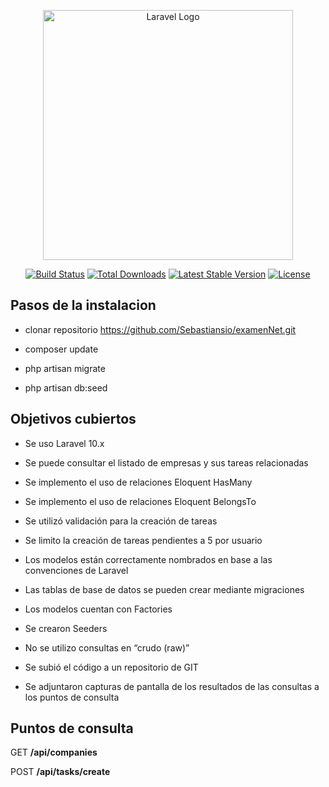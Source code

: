 <p align="center"><a href="https://laravel.com" target="_blank"><img src="https://raw.githubusercontent.com/laravel/art/master/logo-lockup/5%20SVG/2%20CMYK/1%20Full%20Color/laravel-logolockup-cmyk-red.svg" width="400" alt="Laravel Logo"></a></p>

<p align="center">
<a href="https://github.com/laravel/framework/actions"><img src="https://github.com/laravel/framework/workflows/tests/badge.svg" alt="Build Status"></a>
<a href="https://packagist.org/packages/laravel/framework"><img src="https://img.shields.io/packagist/dt/laravel/framework" alt="Total Downloads"></a>
<a href="https://packagist.org/packages/laravel/framework"><img src="https://img.shields.io/packagist/v/laravel/framework" alt="Latest Stable Version"></a>
<a href="https://packagist.org/packages/laravel/framework"><img src="https://img.shields.io/packagist/l/laravel/framework" alt="License"></a>
</p>

## Pasos de la instalacion
- clonar repositorio
https://github.com/Sebastiansio/examenNet.git 

- composer update

- php artisan migrate

- php artisan db:seed

## Objetivos cubiertos
- Se uso Laravel 10.x

- Se puede consultar el listado de empresas y sus tareas relacionadas

- Se implemento el uso de relaciones Eloquent HasMany

- Se implemento el uso de relaciones Eloquent BelongsTo

- Se utilizó validación para la creación de tareas

- Se limito la creación de tareas pendientes a 5 por usuario

- Los modelos están correctamente nombrados en base a las convenciones de Laravel

- Las tablas de base de datos se pueden crear mediante migraciones

- Los modelos cuentan con Factories

- Se crearon Seeders

- No se utilizo consultas en “crudo (raw)”

- Se subió el código a un repositorio de GIT

- Se adjuntaron capturas de pantalla de los resultados de las consultas a los puntos de consulta

## Puntos de consulta
GET
**/api/companies**

POST
**/api/tasks/create**

